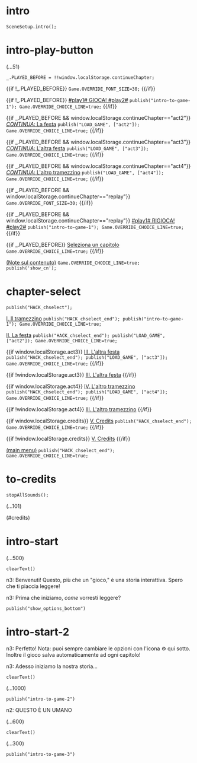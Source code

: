 # intro

`SceneSetup.intro();`

# intro-play-button

(...51)

```
_.PLAYED_BEFORE = !!window.localStorage.continueChapter;
```

{{if !_.PLAYED_BEFORE}}
`Game.OVERRIDE_FONT_SIZE=30;`
{{/if}}

{{if !_.PLAYED_BEFORE}}
[#play1# GIOCA! #play2#](#intro-start) `publish("intro-to-game-1"); Game.OVERRIDE_CHOICE_LINE=true;`
{{/if}}

{{if _.PLAYED_BEFORE && window.localStorage.continueChapter=="act2"}}
[_CONTINUA_: La festa](#act2) `publish("LOAD_GAME", ["act2"]); Game.OVERRIDE_CHOICE_LINE=true;`
{{/if}}

{{if _.PLAYED_BEFORE && window.localStorage.continueChapter=="act3"}}
[_CONTINUA_: L'altra festa](#act3) `publish("LOAD_GAME", ["act3"]); Game.OVERRIDE_CHOICE_LINE=true;`
{{/if}}

{{if _.PLAYED_BEFORE && window.localStorage.continueChapter=="act4"}}
[_CONTINUA_: L'altro tramezzino](#act4) `publish("LOAD_GAME", ["act4"]); Game.OVERRIDE_CHOICE_LINE=true;`
{{/if}}

{{if _.PLAYED_BEFORE && window.localStorage.continueChapter=="replay"}}
`Game.OVERRIDE_FONT_SIZE=30;`
{{/if}}

{{if _.PLAYED_BEFORE && window.localStorage.continueChapter=="replay"}}
[#play1# RIGIOCA! #play2#](#intro-start) `publish("intro-to-game-1"); Game.OVERRIDE_CHOICE_LINE=true;`
{{/if}}

{{if _.PLAYED_BEFORE}}
[Seleziona un capitolo](#chapter-select) `Game.OVERRIDE_CHOICE_LINE=true;`
{{/if}}

[(Note sul contenuto)](#intro-play-button) `Game.OVERRIDE_CHOICE_LINE=true; publish('show_cn');`

# chapter-select

`publish("HACK_chselect");`

[I. Il tramezzino](#intro-start) `publish("HACK_chselect_end"); publish("intro-to-game-1"); Game.OVERRIDE_CHOICE_LINE=true;`

[II. La festa](#act2) `publish("HACK_chselect_end"); publish("LOAD_GAME", ["act2"]); Game.OVERRIDE_CHOICE_LINE=true;`

{{if window.localStorage.act3}}
[III. L'altra festa](#act3) `publish("HACK_chselect_end"); publish("LOAD_GAME", ["act3"]); Game.OVERRIDE_CHOICE_LINE=true;`
{{/if}}

{{if !window.localStorage.act3}}
[III. L'altra festa]()
{{/if}}

{{if window.localStorage.act4}}
[IV.  L'altro tramezzino](#act4) `publish("HACK_chselect_end"); publish("LOAD_GAME", ["act4"]); Game.OVERRIDE_CHOICE_LINE=true;`
{{/if}}

{{if !window.localStorage.act4}}
[III.  L'altro tramezzino]()
{{/if}}

{{if window.localStorage.credits}}
[V. Credits](#to-credits) `publish("HACK_chselect_end"); Game.OVERRIDE_CHOICE_LINE=true;`
{{/if}}

{{if !window.localStorage.credits}}
[V. Credits]()
{{/if}}

[(main menu)](#intro-play-button) `publish("HACK_chselect_end"); Game.OVERRIDE_CHOICE_LINE=true;`

# to-credits

`stopAllSounds();`

(...101)

(#credits)

# intro-start

(...500)

`clearText()`

n3: Benvenuti! Questo, più che un "gioco," è una storia interattiva. Spero che ti piaccia leggere!

n3: Prima che iniziamo, *come* vorresti leggere?

`publish("show_options_bottom")`

# intro-start-2

n3: Perfetto! Nota: puoi sempre cambiare le opzioni con l'icona ⚙ qui sotto. Inoltre il gioco salva automaticamente ad ogni capitolo!

n3: Adesso iniziamo la nostra storia...

`clearText()`

(...1000)

`publish("intro-to-game-2")`

n2: QUESTO È UN UMANO

(...600)

`clearText()`

(...300)

`publish("intro-to-game-3")`